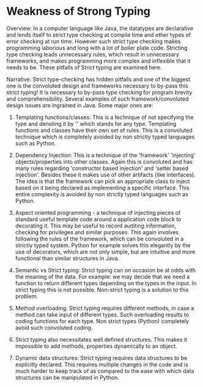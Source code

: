 # Weakness of Strong Typing

Overview: In a computer language like Java, the datatypes are declarative and lends itself to strict type checking at compile time and other types of error checking at run time. However such strict type checking makes programming laborious and long with a lot of boiler plate code. Stricting type checking leads unnecessary rules, which result in unnecessary frameworks, and makes programming more complex and inflexible that it needs to be. These pitfalls of Strict typing are examined here.

Narrative:
Strict type-checking has hidden pitfalls and one of the biggest one is the convoluted design and frameworks necessary to by-pass this strict typing! It is necessary to by-pass type checking for program brevity and comprehensibility.  Several examples of such framework/convoluted design issues are ingrained in Java. Some major ones are:

1. Templating functions/classes: This is a technique of not specifying the type and denoting it by '<T>' which stands for any type. Templating functions and classes have their own set of rules. This is a convoluted technique which is completely avoided by non strictly typed languages such as Python.

2. Dependency Injection: This is a technique of the 'framework' 'injecting' objects/properties into other classes. Again this is convoluted and has many rules regarding 'constructor based injection' and 'setter based injection'. Besides these it makes use of other artifacts (like interfaces). The idea is that the framework can pick an appropriate class to inject based on it being declared as implementing a specific interface. This entire complexity is avoided by non strictly typed languages such as Python.

3. Aspect oriented programming - a technique of injecting pieces of standard useful template code around a application code block to decorating it. This may be useful to record auditing information, checking for privileges and similar purposes. This again involves following the rules of the framework, which can be convoluted in a strictly typed system. Python for example solves this elegantly by the use of decorators, which are not only simple, but are intuitive and more functional than similar structures in Java.

4. Semantic vs Strict typing: Strict typing can on occasion be at odds with the meaning of the data. For example: we may decide that we need a function to return different types depending on the types in the input. In strict typing this is not possible. Non-strict typing is a solution to this problem.

5. Method overloading. Strict typing requires different methods, in case a method can take input of different types. Such overloading results to coding functions for each type. Non strict types (Python) completely avoid such convoluted coding.

6. Strict typing also necessitates well defined structures. This makes it impossible to add methods, properties dynamically to an object.

7. Dynamic data structures: Strict typing requires data structures to be explicitly declared. This requires multiple changes in the code and is much harder to keep track of as compared to the ease with which data structures can be manipulated in Python.
